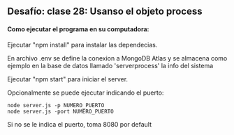 ## Desafío: clase 28: Usanso el objeto process
#### Como ejecutar el programa en su computadora:

Ejecutar "npm install" para instalar las dependecias.

En archivo .env se define la conexion a MongoDB Atlas y se almacena como ejemplo
en la base de datos llamado 'serverprocess' la info del sistema

Ejecutar "npm start" para iniciar el server.

Opcionalmente se puede ejecutar indicando el puerto:

```
node server.js -p NUMERO_PUERTO
node server.js -port NUMERO_PUERTO
```

Si no se le indica el puerto, toma 8080 por default